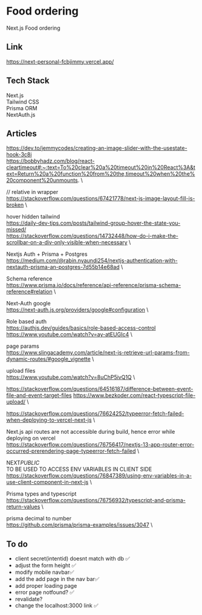 # Food ordering

Next.js Food ordering

## Link

https://next-personal-fcbjimmy.vercel.app/

## Tech Stack

Next.js\
Tailwind CSS\
Prisma ORM\
NextAuth.js

## Articles

https://dev.to/jemmycodes/creating-an-image-slider-with-the-usestate-hook-3c8i \
https://bobbyhadz.com/blog/react-cleartimeout#:~:text=To%20clear%20a%20timeout%20in%20React%3A&text=Return%20a%20function%20from%20the,timeout%20when%20the%20component%20unmounts. \

// relative in wrapper\
https://stackoverflow.com/questions/67421778/next-js-image-layout-fill-is-broken \

hover hidden tailwind\
https://daily-dev-tips.com/posts/tailwind-group-hover-the-state-you-missed/ \
https://stackoverflow.com/questions/14732448/how-do-i-make-the-scrollbar-on-a-div-only-visible-when-necessary \

Nextjs Auth + Prisma + Postgres\
https://medium.com/@rabin.nyaundi254/nextjs-authentication-with-nextauth-prisma-an-postgres-7d55b14e68ad \

Schema reference \
https://www.prisma.io/docs/reference/api-reference/prisma-schema-reference#relation \

Next-Auth google\
https://next-auth.js.org/providers/google#configuration \

Role based auth\
https://authjs.dev/guides/basics/role-based-access-control \
https://www.youtube.com/watch?v=ay-atEUGIc4 \

page params\
https://www.slingacademy.com/article/next-js-retrieve-url-params-from-dynamic-routes/#google_vignette \

upload files\
https://www.youtube.com/watch?v=8uChP5ivQ1Q \

https://stackoverflow.com/questions/64516187/difference-between-event-file-and-event-target-files
https://www.bezkoder.com/react-typescript-file-upload/ \

https://stackoverflow.com/questions/76624252/typeerror-fetch-failed-when-deploying-to-vercel-next-js \

Next.js api routes are not accessible during build, hence error while deploying on vercel\
https://stackoverflow.com/questions/76756417/nextjs-13-app-router-error-occurred-prerendering-page-typeerror-fetch-failed \

NEXT*PUBLIC*\
TO BE USED TO ACCESS ENV VARIABLES IN CLIENT SIDE
https://stackoverflow.com/questions/76847389/using-env-variables-in-a-use-client-component-in-next-js \

Prisma types and typescript\
https://stackoverflow.com/questions/76756932/typescript-and-prisma-return-values \

prisma decimal to number\
https://github.com/prisma/prisma-examples/issues/3047 \

## To do

- client secret(intentid) doesnt match with db ✅
- adjust the form height ✅
- modify mobile navbar✅
- add the add page in the nav bar✅
- add proper loading page
- error page notfound? ✅
- revalidate?
- change the localhost:3000 link ✅

